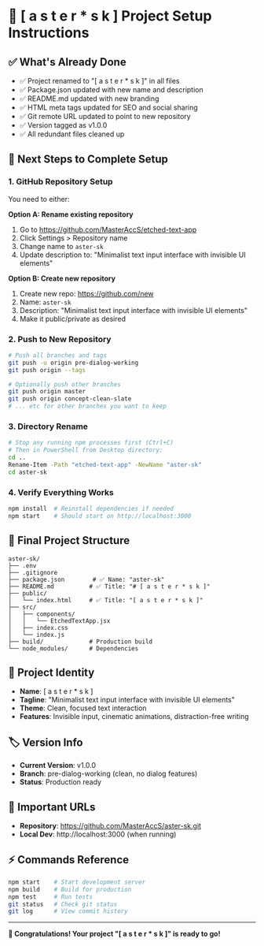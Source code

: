 # 🎯 [ a s t e r * s k ] Project Setup Instructions

## ✅ **What's Already Done**
- ✅ Project renamed to "[ a s t e r * s k ]" in all files
- ✅ Package.json updated with new name and description  
- ✅ README.md updated with new branding
- ✅ HTML meta tags updated for SEO and social sharing
- ✅ Git remote URL updated to point to new repository
- ✅ Version tagged as v1.0.0
- ✅ All redundant files cleaned up

## 🚀 **Next Steps to Complete Setup**

### 1. **GitHub Repository Setup**
You need to either:

**Option A: Rename existing repository**
1. Go to https://github.com/MasterAccS/etched-text-app
2. Click Settings > Repository name
3. Change name to `aster-sk`
4. Update description to: "Minimalist text input interface with invisible UI elements"

**Option B: Create new repository**
1. Create new repo: https://github.com/new
2. Name: `aster-sk`  
3. Description: "Minimalist text input interface with invisible UI elements"
4. Make it public/private as desired

### 2. **Push to New Repository**
```bash
# Push all branches and tags
git push -u origin pre-dialog-working
git push origin --tags

# Optionally push other branches
git push origin master
git push origin concept-clean-slate
# ... etc for other branches you want to keep
```

### 3. **Directory Rename** 
```bash
# Stop any running npm processes first (Ctrl+C)
# Then in PowerShell from Desktop directory:
cd ..
Rename-Item -Path "etched-text-app" -NewName "aster-sk"
cd aster-sk
```

### 4. **Verify Everything Works**
```bash
npm install  # Reinstall dependencies if needed
npm start    # Should start on http://localhost:3000
```

## 📁 **Final Project Structure**
```
aster-sk/
├── .env
├── .gitignore  
├── package.json        # ✅ Name: "aster-sk"
├── README.md          # ✅ Title: "# [ a s t e r * s k ]"
├── public/
│   └── index.html     # ✅ Title: "[ a s t e r * s k ]"
├── src/
│   ├── components/
│   │   └── EtchedTextApp.jsx
│   ├── index.css
│   └── index.js
├── build/             # Production build
└── node_modules/      # Dependencies
```

## 🎨 **Project Identity**
- **Name**: [ a s t e r * s k ]  
- **Tagline**: "Minimalist text input interface with invisible UI elements"
- **Theme**: Clean, focused text interaction
- **Features**: Invisible input, cinematic animations, distraction-free writing

## 🏷️ **Version Info**
- **Current Version**: v1.0.0
- **Branch**: pre-dialog-working (clean, no dialog features)
- **Status**: Production ready

## 🔗 **Important URLs**
- **Repository**: https://github.com/MasterAccS/aster-sk.git
- **Local Dev**: http://localhost:3000 (when running)

## ⚡ **Commands Reference**
```bash
npm start    # Start development server
npm build    # Build for production  
npm test     # Run tests
git status   # Check git status
git log      # View commit history
```

---

**🎉 Congratulations! Your project "[ a s t e r * s k ]" is ready to go!**
